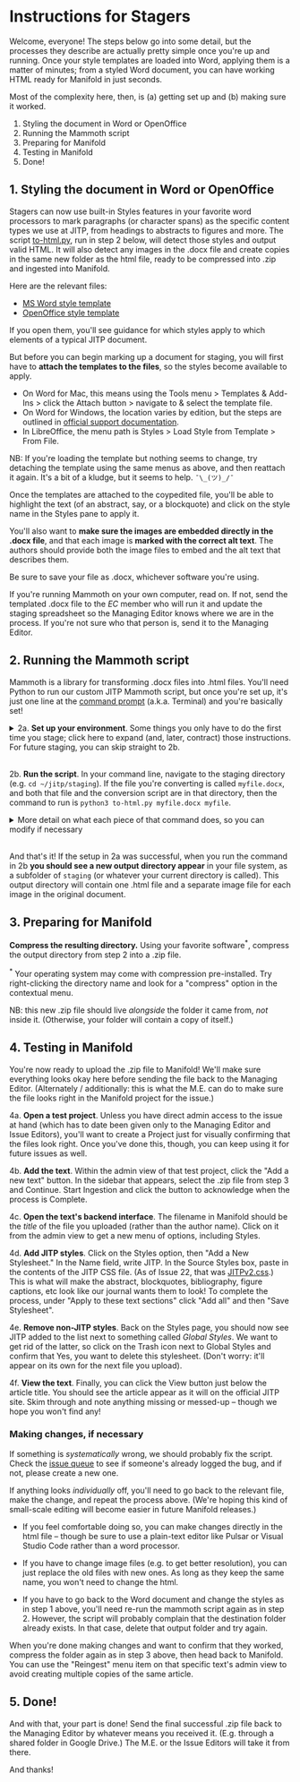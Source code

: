 # Instructions for Stagers

Welcome, everyone! The steps below go into some detail, but the processes they describe are actually pretty simple once you're up and running. Once your style templates are loaded into Word, applying them is a matter of minutes; from a styled Word document, you can have working HTML ready for Manifold in just seconds.

Most of the complexity here, then, is (a) getting set up and (b) making sure it worked.

1. Styling the document in Word or OpenOffice
2. Running the Mammoth script
3. Preparing for Manifold
4. Testing in Manifold
5. Done!


## 1. Styling the document in Word or OpenOffice

Stagers can now use built-in Styles features in your favorite word processors to mark paragraphs (or character spans) as the specific content types we use at JITP, from headings to abstracts to figures and more. The script [to-html.py](to-html.py), run in step 2 below, will detect those styles and output valid HTML. It will also detect any images in the .docx file and create copies in the same new folder as the html file, ready to be compressed into .zip and ingested into Manifold.

Here are the relevant files:

* [MS Word style template](jitp-staging-test.dotx)
* [OpenOffice style template](jitp-staging-test.odt)

If you open them, you'll see guidance for which styles apply to which elements of a typical JITP document.

But before you can begin marking up a document for staging, you will first have to **attach the templates to the files**, so the styles become available to apply.

* On Word for Mac, this means using the Tools menu > Templates & Add-Ins > click the Attach button > navigate to & select the template file.
* On Word for Windows, the location varies by edition, but the steps are outlined in [official support documentation](https://support.microsoft.com/en-us/office/load-or-unload-a-template-or-add-in-program-2479fe53-f849-4394-88bb-2a6e2a39479d#bm1).
* In LibreOffice, the menu path is Styles > Load Style from Template > From File.

NB: If you're loading the template but nothing seems to change, try detaching the template using the same menus as above, and then reattach it again. It's a bit of a kludge, but it seems to help. `¯\_(ツ)_/¯`

Once the templates are attached to the coypedited file, you'll be able to highlight the text (of an abstract, say, or a blockquote) and click on the style name in the Styles pane to apply it.


You'll also want to **make sure the images are embedded directly in the .docx file**, and that each image is **marked with the correct alt text**. The authors should provide both the image files to embed and the alt text that describes them.


Be sure to save your file as .docx, whichever software you're using.

If you're running Mammoth on your own computer, read on. If not, send the templated .docx file to the <dfn title="Editorial Collective">EC</dfn> member who will run it and update the staging spreadsheet so the Managing Editor knows where we are in the process. If you're not sure who that person is, send it to the Managing Editor.


## 2. Running the Mammoth script

Mammoth is a library for transforming .docx files into .html files. You'll need Python to run our custom JITP Mammoth script, but once you're set up, it's just one line at the [command prompt](https://developer.mozilla.org/en-US/docs/Learn/Tools_and_testing/Understanding_client-side_tools/Command_line) (a.k.a. Terminal) and you're basically set!

<details><summary>2a. <strong>Set up your environment</strong>. Some things you only have to do the first time you stage; click here to expand (and, later, contract) those instructions. For future staging, you can skip straight to 2b.</summary>

<ul>
<li>If you haven't yet, <a href="https://www.python.org/downloads/release/python-3120/">install Python 3</a>.</li>
<li>With Python installed, run <code>pip3 install mammoth</code> to make sure you have the library on your system.</li>
<li>Download the JITP conversion script: navigate to <a href="to-html.py">to-html.py</a> and click the download button at the top right of the page: <ul><li><img alt="Download raw file" src="download-raw.png"></li><li>For convenience, we recommend that you place this in the directory where you'll keep your .docx files to convert. For the sake of these instructions, let's call that directory <code>staging</code> and suppose it's a subdirectory of <code>jitp</code>. If you use some other location, make the appropriate substitutions as we move forward.</li></ul></li>
<li>Find your files. At the command line, navigate to the staging directory with the <code>cd</code> command (e.g. <code>cd ~/jitp/staging</code>).</li>
<li>Change the JITP script's mode to <em>executable</em>, so you can run it (and not just read it). From within the staging directory, tell your computer that this file contains commands by typing <code>chmod +x to-html.py</code>.<ul><li>Click here for <a href="https://cets.seas.upenn.edu/answers/chmod.html">more on <code>chmod</code></a>.</li></ul></li>
</ul>

<p>Again, <strong>you should only have to do these steps once</strong>, when you first start using this process. For all subsequent times, you can skip straight to the steps below.</p>
</details>
<br/>

2b. **Run the script**. In your command line, navigate to the staging directory (e.g. `cd ~/jitp/staging`). If the file you're converting is called `myfile.docx`, and both that file and the conversion script are in that directory, then the command to run is `python3 to-html.py myfile.docx myfile`.

<details><summary>More detail on what each piece of that command does, so you can modify if necessary</summary>
<dl>
<dt><code>python3</code></dt>
<dd>This instructs the computer to use Python 3, even if you have Python 2 on your computer. This is essential for making sure the program can find the mammoth library.</dd>
<dt><code>to-html.py</code></dt>
<dd>The path to the conversion script. If you're in the same directory, you don't need a prefix. If you keep the file somewhere else, just add the relative path to the file's location, e.g. <code>../staging/to-html.py</code>. Note that the two dots mean "go up one directory."</dd>
<dt><code>myfile.docx</code></dt>
<dd>The path to the file you're converting. If your filename has spaces, you can escape them with a backslash, like this: <code>my\ filename\ with\ spaces.docx</code>. You can probably get the command line to autocomplete the filename by typing in the first few letters and hitting <code>tab</code>.</dd>
<dt><code>myfile</code></dt>
<dd>The name of an output directory to hold the converted files. Avoid spaces in this directory name. Often using the first author's last name is a good approach – and if you stick to all lowercase letters, you never need to remember whether the filename is capitalized.</dd>
</dl>
</details>
<br/>

And that's it! If the setup in 2a was successful, when you run the command in 2b **you should see a new output directory appear** in your file system, as a subfolder of `staging` (or whatever your current directory is called). This output directory will contain one .html file and a separate image file for each image in the original document.

## 3. Preparing for Manifold

**Compress the resulting directory.** Using your favorite software<sup>*</sup>, compress the output directory from step 2 into a .zip file.

<sup>*</sup> Your operating system may come with compression pre-installed. Try right-clicking the directory name and look for a "compress" option in the contextual menu.

NB: this new .zip file should live *alongside* the folder it came from, *not* inside it. (Otherwise, your folder will contain a copy of itself.)

## 4. Testing in Manifold

You're now ready to upload the .zip file to Manifold! We'll make sure everything looks okay here before sending the file back to the Managing Editor. (Alternately / additionally: this is what the M.E. can do to make sure the file looks right in the Manifold project for the issue.)

4a. **Open a test project**. Unless you have direct admin access to the issue at hand (which has to date been given only to the Managing Editor and Issue Editors), you'll want to create a Project just for visually confirming that the files look right. Once you've done this, though, you can keep using it for future issues as well.

4b. **Add the text**. Within the admin view of that test project, click the "Add a new text" button. In the sidebar that appears, select the .zip file from step 3 and Continue. Start Ingestion and click the button to acknowledge when the process is Complete.

4c. **Open the text's backend interface**. The filename in Manifold should be the *title* of the file you uploaded (rather than the author name). Click on it from the admin view to get a new menu of options, including Styles.

4d. **Add JITP styles**. Click on the Styles option, then "Add a New Stylesheet." In the Name field, write JITP. In the Source Styles box, paste in the contents of the JITP CSS file. (As of Issue 22, that was [JITPv2.css](JITPv2.css).) This is what will make the abstract, blockquotes, bibliography, figure captions, etc look like our journal wants them to look! To complete the process, under "Apply to these text sections" click "Add all" and then "Save Stylesheet".

4e. **Remove non-JITP styles**. Back on the Styles page, you should now see JITP added to the list next to something called _Global Styles_. We want to get rid of the latter, so click on the Trash icon next to Global Styles and confirm that Yes, you want to delete this stylesheet. (Don't worry: it'll appear on its own for the next file you upload).

4f. **View the text**. Finally, you can click the View button just below the article title. You should see the article appear as it will on the official JITP site. Skim through and note anything missing or messed-up – though we hope you won't find any!

### Making changes, if necessary

If something is *systematically* wrong, we should probably fix the script. Check the [issue queue](issues) to see if someone's already logged the bug, and if not, please create a new one.

If anything looks *individually* off, you'll need to go back to the relevant file, make the change, and repeat the process above. (We're hoping this kind of small-scale editing will become easier in future Manifold releases.)

* If you feel comfortable doing so, you can make changes directly in the html file – though be sure to use a plain-text editor like Pulsar or Visual Studio Code rather than a word processor.

* If you have to change image files (e.g. to get better resolution), you can just replace the old files with new ones. As long as they keep the same name, you won't need to change the html.

* If you have to go back to the Word document and change the styles as in step 1 above, you'll need re-run the mammoth script again as in step 2. However, the script will probably complain that the destination folder already exists. In that case, delete that output folder and try again.

When you're done making changes and want to confirm that they worked, compress the folder again as in step 3 above, then head back to Manifold. You can use the "Reingest" menu item on that specific text's admin view to avoid creating multiple copies of the same article.


## 5. Done!

And with that, your part is done! Send the final successful .zip file back to the Managing Editor by whatever means you received it. (E.g. through a shared folder in Google Drive.) The M.E. or the Issue Editors will take it from there.

And thanks!
